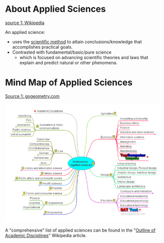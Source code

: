 
# About Applied Sciences

[source 1: Wikipedia](https://en.wikipedia.org/wiki/Applied_science)

An applied science:
* uses the [scientific method](https://en.wikipedia.org/wiki/Scientific_method "Scientific method") to attain conclusions/knowledge that accomplishes practical goals.
* Contrasted with fundamental/basic/pure science
	* which is focused on advancing scientific theories and laws that explain and predict natural or other phenomena.

# Mind Map of Applied Sciences

[Source 1: gogeometry.com](https://gogeometry.com/mindmap/academic_disciplines_profession.html)

![](Attachments%20-%20Applied%20Sciences/Pasted%20image%2020231201110757.png)

A "comprehensive" list of applied sciences can be found in the "[Outline of Academic Disciplines](https://en.wikipedia.org/wiki/Outline_of_academic_disciplines#Applied_science)" Wikipedia article.

